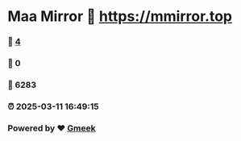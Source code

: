 # Maa Mirror :link: https://mmirror.top 
### :page_facing_up: [4](https://mmirror.top/tag.html) 
### :speech_balloon: 0 
### :hibiscus: 6283 
### :alarm_clock: 2025-03-11 16:49:15 
### Powered by :heart: [Gmeek](https://github.com/Meekdai/Gmeek)
